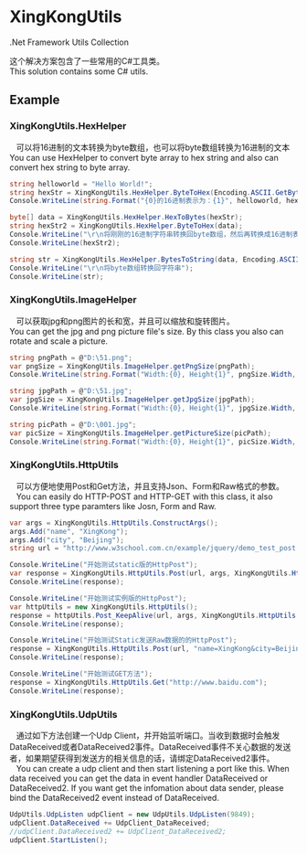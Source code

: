 # XingKongUtils
.Net Framework Utils Collection

这个解决方案包含了一些常用的C#工具类。<br/>
This solution contains some C# utils.<br/>

## Example

### XingKongUtils.HexHelper<br/>
    可以将16进制的文本转换为byte数组，也可以将byte数组转换为16进制的文本<br/>
    You can use HexHelper to convert byte array to hex string and also can convert hex string to byte array.
```C#
string helloworld = "Hello World!";
string hexStr = XingKongUtils.HexHelper.ByteToHex(Encoding.ASCII.GetBytes(helloworld));
Console.WriteLine(string.Format("{0}的16进制表示为：{1}", helloworld, hexStr));

byte[] data = XingKongUtils.HexHelper.HexToBytes(hexStr);
string hexStr2 = XingKongUtils.HexHelper.ByteToHex(data);
Console.WriteLine("\r\n将刚刚的16进制字符串转换回byte数组，然后再转换成16进制表示");
Console.WriteLine(hexStr2);

string str = XingKongUtils.HexHelper.BytesToString(data, Encoding.ASCII);
Console.WriteLine("\r\n将byte数组转换回字符串");
Console.WriteLine(str);
```

### XingKongUtils.ImageHelper<br/>
    可以获取jpg和png图片的长和宽，并且可以缩放和旋转图片。<br/>
    You can get the jpg and png picture file's size. By this class you also can rotate and scale a picture.
```C#
string pngPath = @"D:\51.png";
var pngSize = XingKongUtils.ImageHelper.getPngSize(pngPath);
Console.WriteLine(string.Format("Width:{0}, Height{1}", pngSize.Width, pngSize.Height));

string jpgPath = @"D:\51.jpg";
var jpgSize = XingKongUtils.ImageHelper.getJpgSize(jpgPath);
Console.WriteLine(string.Format("Width:{0}, Height{1}", jpgSize.Width, jpgSize.Height));

string picPath = @"D:\001.jpg";
var picSize = XingKongUtils.ImageHelper.getPictureSize(picPath);
Console.WriteLine(string.Format("Width:{0}, Height{1}", picSize.Width, picSize.Height));
```

### XingKongUtils.HttpUtils<br/>
    可以方便地使用Post和Get方法，并且支持Json、Form和Raw格式的参数。<br/>
    You can easily do HTTP-POST and HTTP-GET with this class, it also support three type paramters like Josn, Form and Raw.
```C#
var args = XingKongUtils.HttpUtils.ConstructArgs();
args.Add("name", "XingKong");
args.Add("city", "Beijing");
string url = "http://www.w3school.com.cn/example/jquery/demo_test_post.asp";

Console.WriteLine("开始测试static版的HttpPost");
var response = XingKongUtils.HttpUtils.Post(url, args, XingKongUtils.HttpUtils.RequestType.Json);
Console.WriteLine(response);

Console.WriteLine("开始测试实例版的HttpPost");
var httpUtils = new XingKongUtils.HttpUtils();
response = httpUtils.Post_KeepAlive(url, args, XingKongUtils.HttpUtils.RequestType.Json);
Console.WriteLine(response);

Console.WriteLine("开始测试Static发送Raw数据的的HttpPost");
response = XingKongUtils.HttpUtils.Post(url, "name=XingKong&city=Beijing", XingKongUtils.HttpUtils.RequestType.Raw);
Console.WriteLine(response);

Console.WriteLine("开始测试GET方法");
response = XingKongUtils.HttpUtils.Get("http://www.baidu.com");
Console.WriteLine(response);
```

### XingKongUtils.UdpUtils
    通过如下方法创建一个Udp Client，并开始监听端口。当收到数据时会触发DataReceived或者DataReceived2事件。DataReceived事件不关心数据的发送者，如果期望获得到发送方的相关信息的话，请绑定DataReceived2事件。<br/>
    You can create a udp client and then start listening a port like this. When data received you can get the data in event handler DataReceived or DataReceived2. If you want get the infomation about data sender, please bind the DataReceived2 event instead of DataReceived.
```C#
UdpUtils.UdpListen udpClient = new UdpUtils.UdpListen(9849);
udpClient.DataReceived += UdpClient_DataReceived;
//udpClient.DataReceived2 += UdpClient_DataReceived2;
udpClient.StartListen();
```
